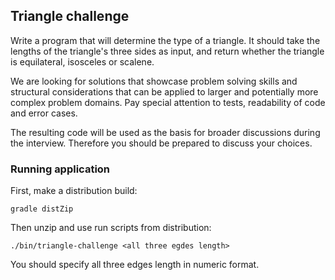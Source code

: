 ## Triangle challenge

Write a program that will determine the type of a triangle. It should take the lengths of the triangle's three sides as input, and return whether the triangle is equilateral, isosceles or scalene.

We are looking for solutions that showcase problem solving skills and structural considerations that can be applied to larger and potentially more complex problem domains. Pay special attention to tests, readability of code and error cases.

The resulting code will be used as the basis for broader discussions during the interview. Therefore you should be prepared to discuss your choices. 

### Running application

First, make a distribution build:
```
gradle distZip
``` 

Then unzip and use run scripts from distribution:
```
./bin/triangle-challenge <all three egdes length>
```

You should specify all three edges length in numeric format.
